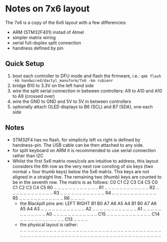 # Notes on 7x6 layout

The 7x6 is a copy of the 6x6 layout with a few differencies:
 - ARM (STM32F401) instad of Atmel
 - simpler matrix wiring
 - serial full-duplex split connection
 - handness defined by pin

## Quick Setup

1. boot each controller to DFU mode and flash the firmware, i.e.:
   `qmk flash -kb handwired/dactyl_manuform/7x6 -km rubienr`
3. bridge B10 to 3.3V on the left hand side 
4. wire the split serial connection in between controllers:
   A9 to A10 and A10 to A9 (crossed over)
5. wire the GND to GND and 5V to 5V in between controllers
6. optionally attach OLED displays to B6 (SCL) and B7 (SDA), one each side

## Notes

* STM32F4 has no flash, for simplicity left vs right is defined by handness-pin.
  The USB cable can be then attached to any side.
* for split keyboard on ARM it is recommended to use serial connection rather than I2C
* Whilst the first 5x6 matrix rows/cols are intuitive to address,
  this layout considers the 6th row as the very next row consting of
  six keys (two normal + four thumb keys) below the 5x6 matrix.
  This keys are not aligned in a straight line.
  The remaining two (thumb) keys are counted to be in the seventh row.
  The matrix is as follows:
         C0 C1 C2 C3 C4 C5        C0 C1 C2 C3 C4 C5
    R0   .. .. .. .. .. ..        .. .. .. .. .. ..
    R1   .. .. .. .. .. ..        .. .. .. .. .. ..
    R2   .. .. .. .. .. ..        .. .. .. .. .. ..
    R3   .. .. .. .. .. ..        .. .. .. .. .. ..
    R4   .. .. .. .. .. ..        .. .. .. .. .. ..
    R5   .. .. .. .. .. ..        .. .. .. .. .. ..
    R6               .. ..        .. ..
  * the Blackpill pins are:
                LEFT                     RIGHT
         B1 B0 A7 A6 A5 A4         B1 B0 A7 A6 A5 A4
    A3   .. .. .. .. .. ..         .. .. .. .. .. ..
    A2   .. .. .. .. .. ..         .. .. .. .. .. ..
    A1   .. .. .. .. .. ..         .. .. .. .. .. ..
    A0   .. .. .. .. .. ..         .. .. .. .. .. ..
    C15  .. .. .. .. .. ..         .. .. .. .. .. ..
    C14  .. .. .. .. .. ..         .. .. .. .. .. ..
    C13              .. ..         .. ..
  * the physical layout is rather:  
         .. .. .. .. .. ..         .. .. .. .. .. ..
         .. .. .. .. .. ..         .. .. .. .. .. ..
         .. .. .. .. .. ..         .. .. .. .. .. ..
         .. .. .. .. .. ..         .. .. .. .. .. ..
         .. .. .. .. .. ..         .. .. .. .. .. ..
               .. ..                     .. ..
                     .. ..         .. ..
                        .. ..   .. ..
                        .. ..   .. ..  
